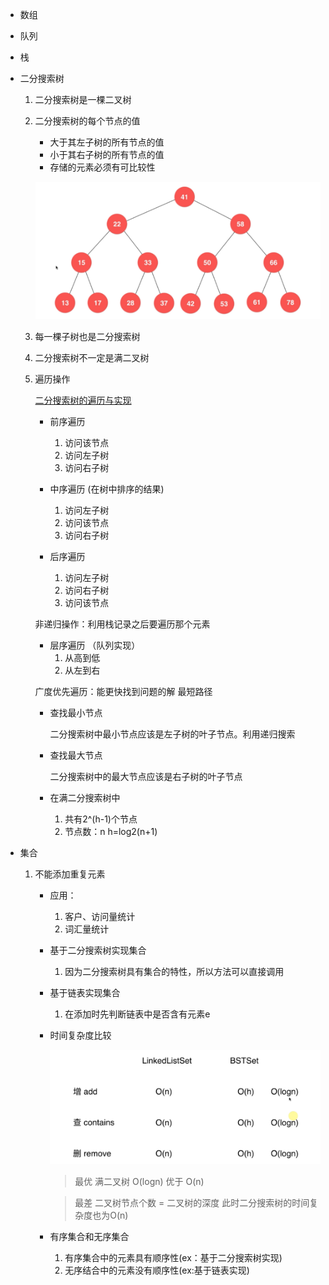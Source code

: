 - 数组
- 队列
- 栈
- 二分搜索树
    1. 二分搜索树是一棵二叉树
    2. 二分搜索树的每个节点的值
        - 大于其左子树的所有节点的值
        - 小于其右子树的所有节点的值
        - 存储的元素必须有可比较性
        
        ![](pic/二分搜索树.png) 
    3. 每一棵子树也是二分搜索树
    4. 二分搜索树不一定是满二叉树
    5. 遍历操作
        
        [二分搜索树的遍历与实现](https://www.jianshu.com/p/3a083c3b9439)
        - 前序遍历
        
            1. 访问该节点
            2. 访问左子树
            3. 访问右子树
        - 中序遍历 (在树中排序的结果)
            1. 访问左子树
            2. 访问该节点
            3. 访问右子树
        - 后序遍历
            1. 访问左子树
            2. 访问右子树
            3. 访问该节点
        
        非递归操作：利用栈记录之后要遍历那个元素   
        
        - 层序遍历
            （队列实现）
            1. 从高到低
            2. 从左到右
            
        广度优先遍历：能更快找到问题的解 最短路径
        
        - 查找最小节点
        
           二分搜索树中最小节点应该是左子树的叶子节点。利用递归搜索
            
        - 查找最大节点 
            
           二分搜索树中的最大节点应该是右子树的叶子节点
        - 在满二分搜索树中
            1. 共有2^(h-1)个节点 
            2. 节点数：n h=log2(n+1)
        
- 集合
    1. 不能添加重复元素
        - 应用：
            1. 客户、访问量统计
            2. 词汇量统计
            
        - 基于二分搜索树实现集合
            1. 因为二分搜索树具有集合的特性，所以方法可以直接调用
        - 基于链表实现集合
            1. 在添加时先判断链表中是否含有元素e
        - 时间复杂度比较
            
            ![](pic/集合实现时间复杂度比较.png)
                        
            >最优 满二叉树 O(logn)     优于 O(n)
            
            >最差 二叉树节点个数 = 二叉树的深度 此时二分搜索树的时间复杂度也为O(n) 
         - 有序集合和无序集合
            1. 有序集合中的元素具有顺序性(ex：基于二分搜索树实现)
            2. 无序结合中的元素没有顺序性(ex:基于链表实现)    